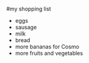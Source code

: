 #my shopping list
- eggs
- sausage
- milk
- bread 
- more bananas for Cosmo 
- more fruits and vegetables
